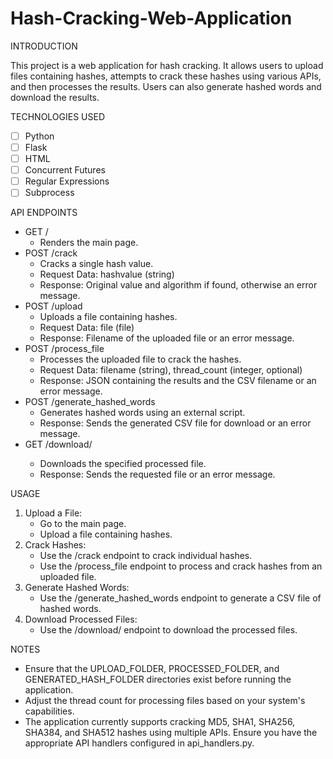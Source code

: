# Hash-Cracking-Web-Application

INTRODUCTION

This project is a web application for hash cracking. It allows users to upload files containing hashes, attempts to crack these hashes using various APIs, and then processes the results. Users can also generate hashed words and download the results.

TECHNOLOGIES USED
- [ ] Python
- [ ] Flask
- [ ] HTML
- [ ] Concurrent Futures
- [ ] Regular Expressions
- [ ] Subprocess

API ENDPOINTS
* GET /
    * Renders the main page.
* POST /crack
    * Cracks a single hash value.
    * Request Data: hashvalue (string)
    * Response: Original value and algorithm if found, otherwise an error message.
* POST /upload
    * Uploads a file containing hashes.
    * Request Data: file (file)
    * Response: Filename of the uploaded file or an error message.
* POST /process_file
    * Processes the uploaded file to crack the hashes.
    * Request Data: filename (string), thread_count (integer, optional)
    * Response: JSON containing the results and the CSV filename or an error message.
* POST /generate_hashed_words
    * Generates hashed words using an external script.
    * Response: Sends the generated CSV file for download or an error message.
* GET /download/<filename>
    * Downloads the specified processed file.
    * Response: Sends the requested file or an error message.
 
USAGE

1. Upload a File:
    * Go to the main page.
    * Upload a file containing hashes.
2. Crack Hashes:
    * Use the /crack endpoint to crack individual hashes.
    * Use the /process_file endpoint to process and crack hashes from an uploaded file.
3. Generate Hashed Words:
    * Use the /generate_hashed_words endpoint to generate a CSV file of hashed words.
4. Download Processed Files:
    * Use the /download/<filename> endpoint to download the processed files.

NOTES

* Ensure that the UPLOAD_FOLDER, PROCESSED_FOLDER, and GENERATED_HASH_FOLDER directories exist before running the application.
* Adjust the thread count for processing files based on your system's capabilities.
* The application currently supports cracking MD5, SHA1, SHA256, SHA384, and SHA512 hashes using multiple APIs. Ensure you have the appropriate API handlers configured in api_handlers.py.
